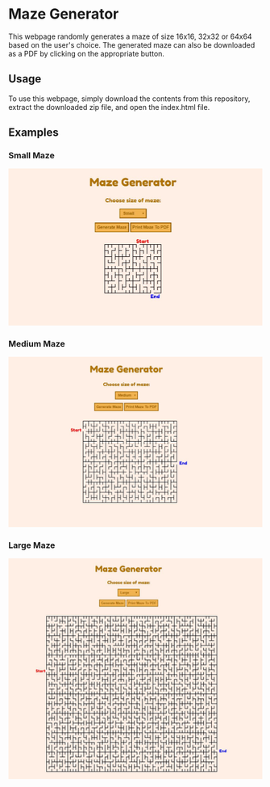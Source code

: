<h1>Maze Generator</h1>

<p>This webpage randomly generates a maze of size 16x16, 32x32 or 64x64 based on the user's choice. 
The generated maze can also be downloaded as a PDF by clicking on the appropriate button.</p>

<h2>Usage</h2>
<p>To use this webpage, simply download the contents from this repository, extract the downloaded zip file, and open the index.html file.</p>

<h2>Examples</h2>
<h3>Small Maze</h3>

![Small Maze](https://raw.githubusercontent.com/MWix123/Maze-Generator/master/images/Samples/sample-small-maze.jpg)
<h3>Medium Maze</h3>

![Medium Maze](https://raw.githubusercontent.com/MWix123/Maze-Generator/master/images/Samples/sample-medium-maze.jpg)
<h3>Large Maze</h3>

![Large Maze](https://raw.githubusercontent.com/MWix123/Maze-Generator/master/images/Samples/sample-large-maze.jpg)
